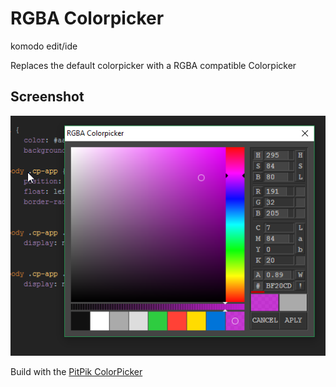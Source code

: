 # RGBA Colorpicker
komodo edit/ide

Replaces the default colorpicker with a RGBA compatible Colorpicker

## Screenshot
![screenshot](screenshot01.png)


Build with the [PitPik ColorPicker](http://www.dematte.at/colorPicker/)
